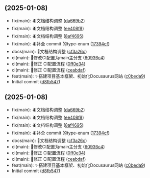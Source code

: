 ##  (2025-01-08)

* fix(main): 🪲️文档结构调整 ([da669b2](https://github.com//hugoiee/coding-convention/commit/da669b2))
* fix(main): 🪲️文档结构调整 ([ee408f8](https://github.com//hugoiee/coding-convention/commit/ee408f8))
* fix(main): 🪲️文档结构调整 ([8af4695](https://github.com//hugoiee/coding-convention/commit/8af4695))
* fix(main): 🪲️补全 commit 的type-enum ([17394cf](https://github.com//hugoiee/coding-convention/commit/17394cf))
* docs(main): 📖️文档结构调整 ([cf3a26c](https://github.com//hugoiee/coding-convention/commit/cf3a26c))
* ci(main): 📌️修改CI配置为main主分支 ([60936c4](https://github.com//hugoiee/coding-convention/commit/60936c4))
* ci(main): 📌️修正 CI配置流程 ([0ff0e34](https://github.com//hugoiee/coding-convention/commit/0ff0e34))
* ci(main): 📌️修正 CI配置流程 ([ceabdaf](https://github.com//hugoiee/coding-convention/commit/ceabdaf))
* feat(main): ✨️搭建项目基本框架、初始化Docusaurus网站 ([c0beda9](https://github.com//hugoiee/coding-convention/commit/c0beda9))
* Initial commit ([d8fb547](https://github.com//hugoiee/coding-convention/commit/d8fb547))



##  (2025-01-08)

* fix(main): 🪲️文档结构调整 ([da669b2](https://github.com//hugoiee/coding-convention/commit/da669b2))
* fix(main): 🪲️文档结构调整 ([ee408f8](https://github.com//hugoiee/coding-convention/commit/ee408f8))
* fix(main): 🪲️文档结构调整 ([8af4695](https://github.com//hugoiee/coding-convention/commit/8af4695))
* fix(main): 🪲️补全 commit 的type-enum ([17394cf](https://github.com//hugoiee/coding-convention/commit/17394cf))
* docs(main): 📖️文档结构调整 ([cf3a26c](https://github.com//hugoiee/coding-convention/commit/cf3a26c))
* ci(main): 📌️修改CI配置为main主分支 ([60936c4](https://github.com//hugoiee/coding-convention/commit/60936c4))
* ci(main): 📌️修正 CI配置流程 ([0ff0e34](https://github.com//hugoiee/coding-convention/commit/0ff0e34))
* ci(main): 📌️修正 CI配置流程 ([ceabdaf](https://github.com//hugoiee/coding-convention/commit/ceabdaf))
* feat(main): ✨️搭建项目基本框架、初始化Docusaurus网站 ([c0beda9](https://github.com//hugoiee/coding-convention/commit/c0beda9))
* Initial commit ([d8fb547](https://github.com//hugoiee/coding-convention/commit/d8fb547))



